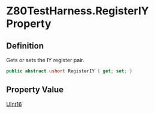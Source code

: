 # Z80TestHarness.RegisterIY Property
## Definition

Gets or sets the IY register pair.

```c#
public abstract ushort RegisterIY { get; set; }
```

## Property Value

[UInt16](https://learn.microsoft.com/en-gb/dotnet/api/System.UInt16)
